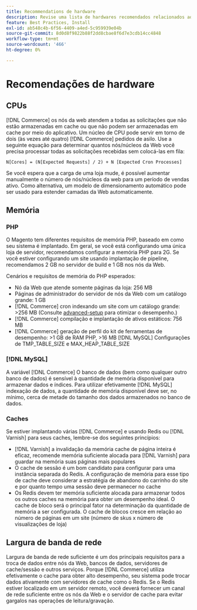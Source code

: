 ```yaml
---
title: Recommendations de hardware
description: Revise uma lista de hardwares recomendados relacionados ao desempenho ideal das implantações do Adobe Commerce.
feature: Best Practices, Install
exl-id: ab548c4b-6f56-4409-a4ed-5c959939e04b
source-git-commit: 8d0d8f9822b88f2dd8cbae8f6d7e3cdb14cc4848
workflow-type: tm+mt
source-wordcount: '466'
ht-degree: 0%

---
```


# Recomendações de hardware

## CPUs

[!DNL Commerce] os nós da web atendem a todas as solicitações que não estão armazenadas em cache ou que não podem ser armazenadas em cache por meio do aplicativo. Um núcleo de CPU pode servir em torno de dois (às vezes até quatro) [!DNL Commerce] pedidos de asilo. Use a seguinte equação para determinar quantos nós/núcleos da Web você precisa processar todas as solicitações recebidas sem colocá-las em fila:

```
N[Cores] = (N[Expected Requests] / 2) + N [Expected Cron Processes]
```

Se você espera que a carga de uma loja mude, é possível aumentar manualmente o número de nós/núcleos da web para um período de vendas ativo. Como alternativa, um modelo de dimensionamento automático pode ser usado para estender camadas da Web automaticamente.

## Memória

### PHP

O Magento tem diferentes requisitos de memória PHP, baseado em como seu sistema é implantado.  Em geral, se você está configurando uma única loja de servidor, recomendamos configurar a memória PHP para 2G.  Se você estiver configurando um site usando implantação de pipeline, recomendamos 2 GB no servidor de build e 1 GB nos nós da Web.

Cenários e requisitos de memória do PHP esperados:

* Nó da Web que atende somente páginas da loja: 256 MB
* Páginas de administrador do servidor de nós da Web com um catálogo grande: 1 GB
* [!DNL Commerce] cron indexando um site com um catálogo grande: >256 MB (Consulte [advanced-setup](../performance/advanced-setup.md) para otimizar o desempenho.)
* [!DNL Commerce] compilação e implantação de ativos estáticos: 756 MB
* [!DNL Commerce] geração de perfil do kit de ferramentas de desempenho: >1 GB de RAM PHP, >16 MB [!DNL MySQL] Configurações de TMP_TABLE_SIZE e MAX_HEAP_TABLE_SIZE

### [!DNL MySQL]

A variável [!DNL Commerce] O banco de dados (bem como qualquer outro banco de dados) é sensível à quantidade de memória disponível para armazenar dados e índices. Para utilizar efetivamente [!DNL MySQL] indexação de dados, a quantidade de memória disponível deve ser, no mínimo, cerca de metade do tamanho dos dados armazenados no banco de dados.

### Caches

Se estiver implantando várias [!DNL Commerce] e usando Redis ou [!DNL Varnish] para seus caches, lembre-se dos seguintes princípios:

* [!DNL Varnish] a invalidação da memória cache de página inteira é eficaz, recomende memória suficiente alocada para [!DNL Varnish] para guardar na memória suas páginas mais populares
* O cache de sessão é um bom candidato para configurar para uma instância separada do Redis.  A configuração de memória para esse tipo de cache deve considerar a estratégia de abandono do carrinho do site e por quanto tempo uma sessão deve permanecer no cache
* Os Redis devem ter memória suficiente alocada para armazenar todos os outros caches na memória para obter um desempenho ideal.  O cache de bloco será o principal fator na determinação da quantidade de memória a ser configurada.  O cache de blocos cresce em relação ao número de páginas em um site (número de skus x número de visualizações de loja)

## Largura de banda de rede

Largura de banda de rede suficiente é um dos principais requisitos para a troca de dados entre nós da Web, bancos de dados, servidores de cache/sessão e outros serviços. Porque [!DNL Commerce] utiliza efetivamente o cache para obter alto desempenho, seu sistema pode trocar dados ativamente com servidores de cache como o Redis. Se o Redis estiver localizado em um servidor remoto, você deverá fornecer um canal de rede suficiente entre os nós da Web e o servidor de cache para evitar gargalos nas operações de leitura/gravação.
